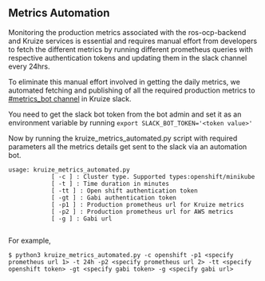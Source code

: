## Metrics Automation

Monitoring the production metrics associated with the ros-ocp-backend and Kruize services is essential and requires manual effort from developers to fetch the different metrics by running different prometheus queries with respective authentication tokens and updating them in the slack channel every 24hrs.

To eliminate this manual effort involved in getting the daily metrics, we automated fetching and publishing of all the required production metrics to [#metrics_bot channel](https://kruizeworkspace.slack.com/archives/C06HSEBV5T3) in Kruize slack.

You need to get the slack bot token from the bot admin and set it as an environment variable by running `export SLACK_BOT_TOKEN='<token value>'`

Now by running the kruize_metrics_automated.py script with required parameters all the metrics details get sent to the slack via an automation bot.

```
usage: kruize_metrics_automated.py 
            [ -c ] : Cluster type. Supported types:openshift/minikube
            [ -t ] : Time duration in minutes
            [ -tt ] : Open shift authentication token
			[ -gt ] : Gabi authentication token
			[ -p1 ] : Production prometheus url for Kruize metrics 
			[ -p2 ] : Production prometheus url for AWS metrics 
            [ -g ] : Gabi url 
			
```

For example,

```
$ python3 kruize_metrics_automated.py -c openshift -p1 <specify prometheus url 1> -t 24h -p2 <specify prometheus url 2> -tt <specify openshift token> -gt <specify gabi token> -g <specify gabi url>

```
